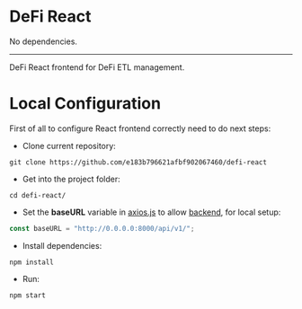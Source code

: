 # DeFi React
No dependencies.

---

DeFi React frontend for DeFi ETL management.

# Local Configuration

First of all to configure React frontend correctly need to do next steps:

- Clone current repository:
```
git clone https://github.com/e183b796621afbf902067460/defi-react
```

- Get into the project folder:
```
cd defi-react/
```

- Set the __baseURL__ variable in [axios.js](https://github.com/e183b796621afbf902067460/defi-react/blob/master/src/services/axios.js) to allow [backend](https://github.com/e183b796621afbf902067460/defi-fastapi), for local setup:
```js
const baseURL = "http://0.0.0.0:8000/api/v1/";
```

- Install dependencies:
```
npm install
```

- Run:
```
npm start
```

